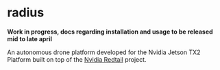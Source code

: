 # radius 
**Work in progress, docs regarding installation and usage to be released mid to late april**

An autonomous drone platform developed for the Nvidia Jetson TX2 Platform built on top of the [Nvidia Redtail](https://github.com/NVIDIA-AI-IOT/redtail) project.

